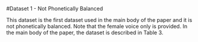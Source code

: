 #Dataset 1 - Not Phonetically Balanced 

This dataset is the first dataset used in the main body of the paper and it is not phonetically balanced. Note that the female voice only is provided. In the main body of the paper, the dataset is described in Table 3.
